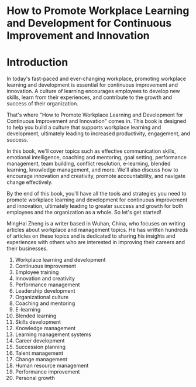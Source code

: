 # How to Promote Workplace Learning and Development for Continuous Improvement and Innovation

# Introduction

In today's fast-paced and ever-changing workplace, promoting workplace learning and development is essential for continuous improvement and innovation. A culture of learning encourages employees to develop new skills, learn from their experiences, and contribute to the growth and success of their organization.

That's where "How to Promote Workplace Learning and Development for Continuous Improvement and Innovation" comes in. This book is designed to help you build a culture that supports workplace learning and development, ultimately leading to increased productivity, engagement, and success.

In this book, we'll cover topics such as effective communication skills, emotional intelligence, coaching and mentoring, goal setting, performance management, team building, conflict resolution, e-learning, blended learning, knowledge management, and more. We'll also discuss how to encourage innovation and creativity, promote accountability, and navigate change effectively.

By the end of this book, you'll have all the tools and strategies you need to promote workplace learning and development for continuous improvement and innovation, ultimately leading to greater success and growth for both employees and the organization as a whole. So let's get started!

MingHai Zheng is a writer based in Wuhan, China, who focuses on writing articles about workplace and management topics. He has written hundreds of articles on these topics and is dedicated to sharing his insights and experiences with others who are interested in improving their careers and their businesses.



1. Workplace learning and development
2. Continuous improvement
3. Employee training
4. Innovation and creativity
5. Performance management
6. Leadership development
7. Organizational culture
8. Coaching and mentoring
9. E-learning
10. Blended learning
11. Skills development
12. Knowledge management
13. Learning management systems
14. Career development
15. Succession planning
16. Talent management
17. Change management
18. Human resource management
19. Performance improvement
20. Personal growth

